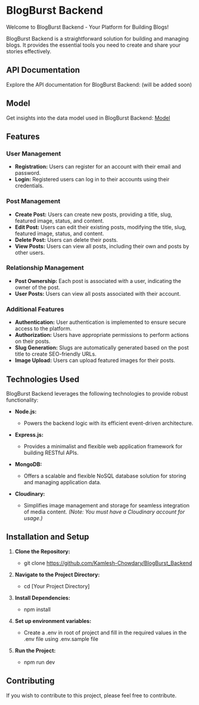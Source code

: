 # BlogBurst Backend

Welcome to BlogBurst Backend - Your Platform for Building Blogs!

BlogBurst Backend is a straightforward solution for building and managing blogs. It provides the essential tools you need to create and share your stories effectively.

## API Documentation

Explore the API documentation for BlogBurst Backend: (will be added soon)

## Model

Get insights into the data model used in BlogBurst Backend: [Model](https://app.eraser.io/workspace/FzhLU69VMqRXOSE2gY29?origin=share)

## Features

### User Management

- **Registration:** Users can register for an account with their email and password.
- **Login:** Registered users can log in to their accounts using their credentials.

### Post Management

- **Create Post:** Users can create new posts, providing a title, slug, featured image, status, and content.
- **Edit Post:** Users can edit their existing posts, modifying the title, slug, featured image, status, and content.
- **Delete Post:** Users can delete their posts.
- **View Posts:** Users can view all posts, including their own and posts by other users.

### Relationship Management

- **Post Ownership:** Each post is associated with a user, indicating the owner of the post.
- **User Posts:** Users can view all posts associated with their account.

### Additional Features

- **Authentication:** User authentication is implemented to ensure secure access to the platform.
- **Authorization:** Users have appropriate permissions to perform actions on their posts.
- **Slug Generation:** Slugs are automatically generated based on the post title to create SEO-friendly URLs.
- **Image Upload:** Users can upload featured images for their posts.

## Technologies Used

BlogBurst Backend leverages the following technologies to provide robust functionality:

- **Node.js:**

  - Powers the backend logic with its efficient event-driven architecture.

- **Express.js:**

  - Provides a minimalist and flexible web application framework for building RESTful APIs.

- **MongoDB:**

  - Offers a scalable and flexible NoSQL database solution for storing and managing application data.

- **Cloudinary:**
  - Simplifies image management and storage for seamless integration of media content. _(Note: You must have a Cloudinary account for usage.)_

## Installation and Setup

1. **Clone the Repository:**

   - git clone https://github.com/Kamlesh-Chowdary/BlogBurst_Backend

2. **Navigate to the Project Directory:**

   - cd [Your Project Directory]

3. **Install Dependencies:**

   - npm install

4. **Set up environment variables:**

   - Create a .env in root of project and fill in the required values in the .env file using .env.sample file

5. **Run the Project:**

   - npm run dev

## Contributing

If you wish to contribute to this project, please feel free to contribute.

